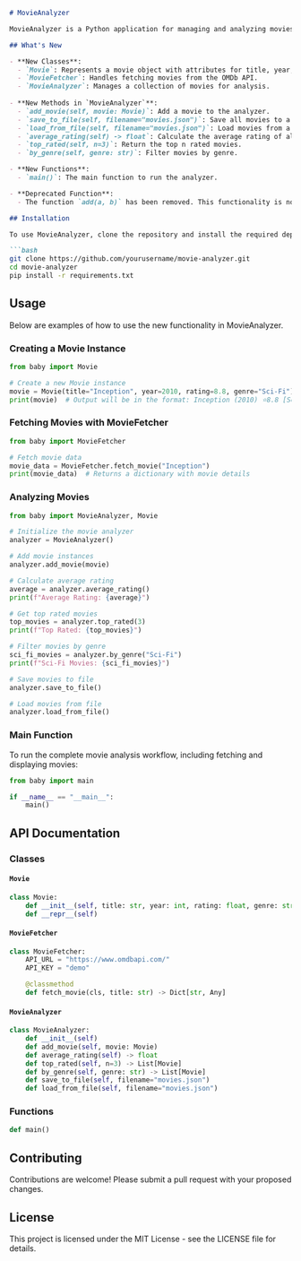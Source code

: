 ```markdown
# MovieAnalyzer

MovieAnalyzer is a Python application for managing and analyzing movies. It fetches movie data using the OMDb API, allows you to add movies, and provides functionalities for analyzing the added movie data including rating averages and genre-based filtering.

## What's New

- **New Classes**:
  - `Movie`: Represents a movie object with attributes for title, year, rating, and genre.
  - `MovieFetcher`: Handles fetching movies from the OMDb API.
  - `MovieAnalyzer`: Manages a collection of movies for analysis.
  
- **New Methods in `MovieAnalyzer`**:
  - `add_movie(self, movie: Movie)`: Add a movie to the analyzer.
  - `save_to_file(self, filename="movies.json")`: Save all movies to a JSON file.
  - `load_from_file(self, filename="movies.json")`: Load movies from a JSON file.
  - `average_rating(self) -> float`: Calculate the average rating of all movies.
  - `top_rated(self, n=3)`: Return the top n rated movies.
  - `by_genre(self, genre: str)`: Filter movies by genre.

- **New Functions**:
  - `main()`: The main function to run the analyzer.

- **Deprecated Function**:
  - The function `add(a, b)` has been removed. This functionality is no longer part of this package.

## Installation

To use MovieAnalyzer, clone the repository and install the required dependencies:

```bash
git clone https://github.com/yourusername/movie-analyzer.git
cd movie-analyzer
pip install -r requirements.txt
```

## Usage

Below are examples of how to use the new functionality in MovieAnalyzer.

### Creating a Movie Instance

```python
from baby import Movie

# Create a new Movie instance
movie = Movie(title="Inception", year=2010, rating=8.8, genre="Sci-Fi")
print(movie)  # Output will be in the format: Inception (2010) ⭐8.8 [Sci-Fi]
```

### Fetching Movies with MovieFetcher

```python
from baby import MovieFetcher

# Fetch movie data
movie_data = MovieFetcher.fetch_movie("Inception")
print(movie_data)  # Returns a dictionary with movie details
```

### Analyzing Movies

```python
from baby import MovieAnalyzer, Movie

# Initialize the movie analyzer
analyzer = MovieAnalyzer()

# Add movie instances
analyzer.add_movie(movie)

# Calculate average rating
average = analyzer.average_rating()
print(f"Average Rating: {average}")

# Get top rated movies
top_movies = analyzer.top_rated(3)
print(f"Top Rated: {top_movies}")

# Filter movies by genre
sci_fi_movies = analyzer.by_genre("Sci-Fi")
print(f"Sci-Fi Movies: {sci_fi_movies}")

# Save movies to file
analyzer.save_to_file() 

# Load movies from file
analyzer.load_from_file()
```

### Main Function

To run the complete movie analysis workflow, including fetching and displaying movies:

```python
from baby import main

if __name__ == "__main__":
    main()
```

## API Documentation

### Classes

#### `Movie`

```python
class Movie:
    def __init__(self, title: str, year: int, rating: float, genre: str)
    def __repr__(self)
```

#### `MovieFetcher`

```python
class MovieFetcher:
    API_URL = "https://www.omdbapi.com/"
    API_KEY = "demo"

    @classmethod
    def fetch_movie(cls, title: str) -> Dict[str, Any]
```

#### `MovieAnalyzer`

```python
class MovieAnalyzer:
    def __init__(self)
    def add_movie(self, movie: Movie)
    def average_rating(self) -> float
    def top_rated(self, n=3) -> List[Movie]
    def by_genre(self, genre: str) -> List[Movie]
    def save_to_file(self, filename="movies.json")
    def load_from_file(self, filename="movies.json")
```

### Functions

```python
def main()
```

## Contributing

Contributions are welcome! Please submit a pull request with your proposed changes.

## License

This project is licensed under the MIT License - see the LICENSE file for details.
```
